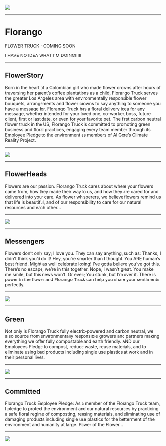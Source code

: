 ![](https://spark.adobe.com/page/7th7QDstYQbgM/images/1a2a82c2-c710-4ce4-bdc9-dbe5473d101c.jpg?asset_id=7578842b-dab9-418b-be69-64ac7de621ed&img_etag=c92d9b0ed0854bb6691a73660cc15dbd&size=3840 "")

---
 
# Florango
FLOWER TRUCK - COMING SOON

I HAVE NO IDEA WHAT I'M DOING!!!!!

--- 

## FlowerStory

Born in the heart of a Colombian girl who made flower crowns after hours of traversing her parent’s coffee plantations as a child, Florango Truck serves the greater Los Angeles area with environmentally responsible flower bouquets, arrangements and flower crowns to say anything to someone you have a message for. Florango Truck has a floral delivery idea for any message, whether intended for your loved one, co-worker, boss, future client, first or last date, or even for your favorite pet. The first carbon neutral flower truck in the US, Florango Truck is committed to promoting green business and floral practices, engaging every team member through its Employee Pledge to the environment as members of Al Gore’s Climate Reality Project.

---

![](https://spark.adobe.com/page/7th7QDstYQbgM/images/25a307e2-4136-42f5-a43f-e23fa8fd0a58.jpg?asset_id=797fd4f4-606a-4115-ba9d-bbcbcd7e5dd5&img_etag=addd05c6c55a519bfe944d7fab084996&size=2560 "")

---

## FlowerHeads

Flowers are our passion. Florango Truck cares about where your flowers came from, how they made their way to us, and how they are cared for and delivered into your care. As flower whisperers, we believe flowers remind us that life is beautiful, and of our responsibility to care for our natural resources and each other...

---

![](https://spark.adobe.com/page/7th7QDstYQbgM/images/0ddae70c-96fa-41dc-a863-f61a42ae2904.jpg?asset_id=32f8e31d-8b57-4021-8ac4-11e04732e2d4&amp;img_etag=a4c034ace3c528e0c681df3a723a6758&amp;size=1024 "")

---

## Messengers

Flowers don’t only say; I love you. They can say anything, such as: Thanks, I didn’t think you’d do it! Hey, you’re smarter than I thought. You ARE human’s best friend. Might as well celebrate losing! I’ve gotta believe you’ve got this. There’s no escape, we’re in this together. Nope, I wasn’t great. You make me smile, but this news won’t. Or even; You stunk, but I’m over it. There is power in the flower and Florango Truck can help you share your sentiments perfectly.

---

![](https://spark.adobe.com/page/7th7QDstYQbgM/images/f50c7d9d-abab-43ed-ae96-12138e368b92.jpg?asset_id=7052b2b0-d146-4c20-82d3-5246528a82d5&amp;img_etag=4280354cda726cd798e1873eb70ce76c&amp;size=1024 "")

---

## Green

Not only is Florango Truck fully electric-powered and carbon neutral, we also source from environmentally responsible growers and partners making everything we offer fully compostable and earth friendly. AND our Employees Pledge to compost, reduce waste, reuse materials, and to eliminate using bad products including single use plastics at work and in their personal lives.

---

![](https://spark.adobe.com/page/7th7QDstYQbgM/images/7bd7431a-d6fd-4999-839c-2c69a543a2e8.jpg?asset_id=1cb3628c-169e-46a7-b36a-4c09fad5a720&amp;img_etag=36628513eaf04f5c227ee6dbb5288e83&amp;size=1024 "")

---

## Committed

Florango Truck Employee Pledge: As a member of the Florango Truck team, I pledge to protect the environment and our natural resources by practicing a safe floral regime of composting, reusing materials, and eliminating use of damaging products including single use plastics for the betterment of the environment and humanity at large. Power of the Flower...

---

![](https://spark.adobe.com/page/7th7QDstYQbgM/images/4e7426c8-70ab-411a-bcc3-ba209a223802.jpg?asset_id=06d66a9d-d6ba-4161-a2b0-d12d1d6cf499&amp;img_etag=c588d378fb77c82e9df9d007c03409c8&amp;size=1024 "")
